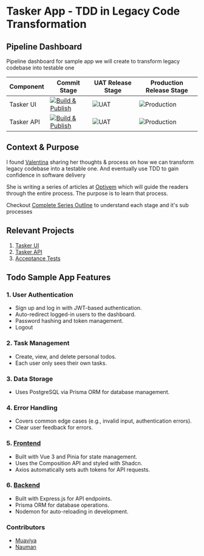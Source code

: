 # Tasker App - TDD in Legacy Code Transformation

## Pipeline Dashboard

Pipeline dashboard for sample app we will create to transform legacy codebase into testable one

| Component  | Commit Stage                                                                                                                                                                   | UAT Release Stage                                                                                                                         | Production Release Stage                                                                                                                           |
| ---------- | ------------------------------------------------------------------------------------------------------------------------------------------------------------------------------ | ----------------------------------------------------------------------------------------------------------------------------------------- | -------------------------------------------------------------------------------------------------------------------------------------------------- |
| Tasker UI  | [![Build & Publish](https://github.com/naumanzchaudhry/tasker-ui/actions/workflows/ci.yml/badge.svg)](https://github.com/naumanzchaudhry/tasker-ui/actions/workflows/ci.yml)   | ![UAT](https://github.com/naumanzchaudhry/tasker-ui/actions/workflows/deploy.yml/badge.svg?branch=uat&event=workflow_dispatch&label=uat)  | ![Production](https://github.com/naumanzchaudhry/tasker-ui/actions/workflows/deploy.yml/badge.svg?branch=main&event=workflow_dispatch&label=prod)  |
| Tasker API | [![Build & Publish](https://github.com/naumanzchaudhry/tasker-api/actions/workflows/ci.yml/badge.svg)](https://github.com/naumanzchaudhry/tasker-api/actions/workflows/ci.yml) | ![UAT](https://github.com/naumanzchaudhry/tasker-api/actions/workflows/deploy.yml/badge.svg?branch=uat&event=workflow_dispatch&label=uat) | ![Production](https://github.com/naumanzchaudhry/tasker-api/actions/workflows/deploy.yml/badge.svg?branch=main&event=workflow_dispatch&label=prod) |

## Context & Purpose

I found [Valentina](https://www.linkedin.com/in/valentinajemuovic/) sharing her thoughts & process on how we can transform legacy codebase into a testable one. And eventually use TDD to gain confidence in software delivery

She is writing a series of articles at [Optivem](https://journal.optivem.com/) which will guide the readers through the entire process. The purpose is to learn that process.

Checkout [Complete Series Outline](https://substack.com/home/post/p-149666874) to understand each stage and it's sub processes

## Relevant Projects

1. [Tasker UI](https://github.com/naumanzchaudhry/tasker-ui)
2. [Tasker API](https://github.com/naumanzchaudhry/tasker-api)
3. [Acceptance Tests](https://github.com/naumanzchaudhry/tasker-acceptance-tests)

## Todo Sample App Features

### 1. User Authentication

- Sign up and log in with JWT-based authentication.
- Auto-redirect logged-in users to the dashboard.
- Password hashing and token management.
- Logout

### 2. Task Management

- Create, view, and delete personal todos.
- Each user only sees their own tasks.

### 3. Data Storage

- Uses PostgreSQL via Prisma ORM for database management.

### 4. Error Handling

- Covers common edge cases (e.g., invalid input, authentication errors).
- Clear user feedback for errors.

### 5. [Frontend](https://github.com/naumanzchaudhry/tasker-ui)

- Built with Vue 3 and Pinia for state management.
- Uses the Composition API and styled with Shadcn.
- Axios automatically sets auth tokens for API requests.

### 6. [Backend](https://github.com/naumanzchaudhry/tasker-ui)

- Built with Express.js for API endpoints.
- Prisma ORM for database operations.
- Nodemon for auto-reloading in development.

### Contributors

- [Muaviya](https://github.com/MuaviyaImran)
- [Nauman](https://github.com/naumanzchaudhry)

